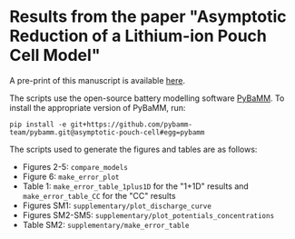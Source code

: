 # Results from the paper "Asymptotic Reduction of a Lithium-ion Pouch Cell Model"

A pre-print of this manuscript is available [here](https://arxiv.org/abs/2005.05127).

The scripts use the open-source battery modelling software [PyBaMM](https://github.com/pybamm-team/PyBaMM). To install the appropriate version of PyBaMM, run:
```
pip install -e git+https://github.com/pybamm-team/pybamm.git@asymptotic-pouch-cell#egg=pybamm
```

The scripts used to generate the figures and tables are as follows:

- Figures 2-5: `compare_models`
- Figure 6: `make_error_plot`
- Table 1: `make_error_table_1plus1D` for the "1+1D" results and ` make_error_table_CC` for the "CC" results
- Figures SM1: `supplementary/plot_discharge_curve`
- Figures SM2-SM5: `supplementary/plot_potentials_concentrations`
- Table SM2: `supplementary/make_error_table`
